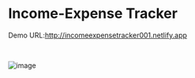 # Income-Expense Tracker


 Demo URL:http://incomeexpensetracker001.netlify.app
 
<br>


![image](https://user-images.githubusercontent.com/72608044/214253903-86fdf682-1127-4f9e-a53f-5687dcb2bc2a.png)
